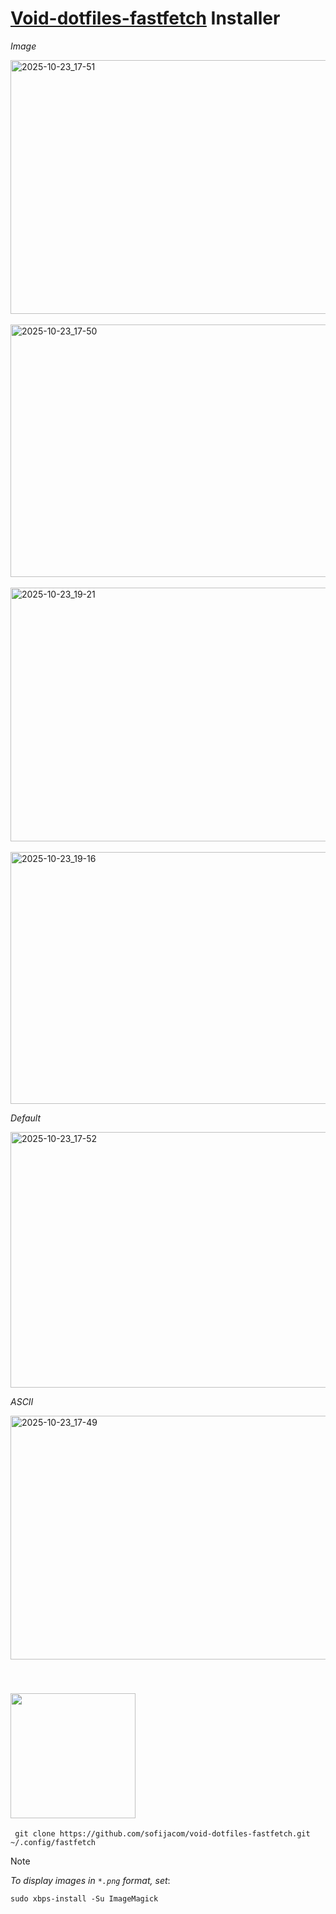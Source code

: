 # [Void-dotfiles-fastfetch](https://github.com/void-dotfiles-fastfetch) Installer


_Image_

<img align="center" width="740" height="406" alt="2025-10-23_17-51" src="https://github.com/user-attachments/assets/4d140575-ae86-46ad-ba72-24a46ab04aa3" />

<br>
<br>
 
<img width="740" height="404" alt="2025-10-23_17-50" src="https://github.com/user-attachments/assets/a8ec7aa7-fd5e-4276-bcec-713ffdd9aeb9" />

<br>
<br>

<img width="740" height="406" alt="2025-10-23_19-21" src="https://github.com/user-attachments/assets/0b0ec4e4-eab3-4390-9089-0aaeb93054b6" />


<br>
<br>

<img width="740" height="403" alt="2025-10-23_19-16" src="https://github.com/user-attachments/assets/c3a91403-9d8c-48a2-9ab0-dda2a2de749c" />


_Default_

<img width="740" height="409" alt="2025-10-23_17-52" src="https://github.com/user-attachments/assets/0b28c71d-b3f6-4f74-a115-7a20a7ee9de3" />


_ASCII_

<img width="740" height="390" alt="2025-10-23_17-49" src="https://github.com/user-attachments/assets/e93cda67-d426-4338-81e7-933c62b95250" />


<br>


<a id="installation"></a>  
<img src="https://github.com/user-attachments/assets/7e1e2fa0-ab50-4901-a024-fe731fb44ab3" width="200"/>
---

```
 git clone https://github.com/sofijacom/void-dotfiles-fastfetch.git ~/.config/fastfetch
```


> [!NOTE] 
> _To display images in `*.png` format, set_:


```
sudo xbps-install -Su ImageMagick
```
